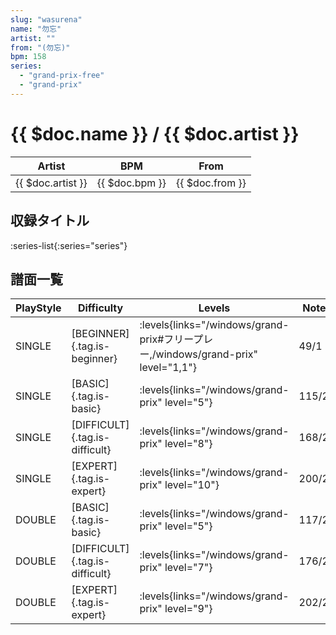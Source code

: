 ```yaml
---
slug: "wasurena"
name: "勿忘"
artist: ""
from: "(勿忘)"
bpm: 158
series:
  - "grand-prix-free"
  - "grand-prix"
---
```


# {{ $doc.name }} / {{ $doc.artist }}

|Artist|BPM|From|
|------|---|----|
|{{ $doc.artist }}|{{ $doc.bpm }}|{{ $doc.from }}|

## 収録タイトル

:series-list{:series="series"}

## 譜面一覧

|PlayStyle|Difficulty|Levels|Notes|Movie|
|---------|----------|------|-----|-----|
|SINGLE|[BEGINNER]{.tag.is-beginner}| :levels{links="/windows/grand-prix#フリープレー,/windows/grand-prix" level="1,1"}|49/1||
|SINGLE|[BASIC]{.tag.is-basic}| :levels{links="/windows/grand-prix" level="5"}|115/21||
|SINGLE|[DIFFICULT]{.tag.is-difficult}| :levels{links="/windows/grand-prix" level="8"}|168/25||
|SINGLE|[EXPERT]{.tag.is-expert}| :levels{links="/windows/grand-prix" level="10"}|200/28||
|DOUBLE|[BASIC]{.tag.is-basic}| :levels{links="/windows/grand-prix" level="5"}|117/20||
|DOUBLE|[DIFFICULT]{.tag.is-difficult}| :levels{links="/windows/grand-prix" level="7"}|176/25||
|DOUBLE|[EXPERT]{.tag.is-expert}| :levels{links="/windows/grand-prix" level="9"}|202/27||
